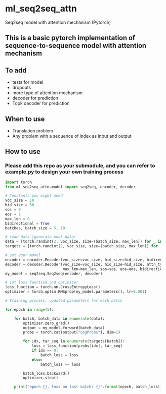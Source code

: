 # ml_seq2seq_attn
Seq2seq model with attention mechanism (Pytorch)

## This is a basic pytorch implementation of sequence-to-sequence model with attention mechanism

## To add
  - tests for model
  - dropouts
  - more type of attention mechanism
  - decoder for prediction
  - Topk decoder for prediction

## When to use
  - Translation problem
  - Any problem with a sequence of index as input and output

## How to use

### Please add this repo as your submodule, and you can refer to example.py to design your own training process

```python
import torch
from ml_seq2seq_attn.model import seq2seq, encoder, decoder

# Constants you might need
voc_size = 10
hid_size = 50
sos = 0
eos = 1
max_len = 6
bidirectional = True
batches, batch_size = 5, 10

# read data (generate mock data)
data = [torch.randint(2, voc_size, size=(batch_size, max_len)) for _ in range(batches)]
targets = [torch.randint(2, voc_size, size=(batch_size, max_len)) for _ in range(batches)]

# set your model
encoder = encoder.Encoder(voc_size=voc_size, hid_size=hid_size, bidirectional=bidirectional)
decoder = decoder.Decoder(voc_size=voc_size, hid_size=hid_size, attn_type="dot-prod",
                          max_len=max_len, sos=sos, eos=eos, bidirectional=bidirectional)
my_model = seq2seq.Seq2seq(encoder, decoder)

# set loss function and optimizer
loss_function = torch.nn.CrossEntropyLoss()
optimizer = torch.optim.RMSprop(my_model.parameters(), lr=0.001)

# Training process, updated parameters for each batch

for epoch in range(5):

    for batch, batch_data in enumerate(data):
        optimizer.zero_grad()
        output = my_model.forward(batch_data)
        probs = torch.cat(output["LogProbs"], dim=1)

        for idx, tar_seq in enumerate(targets[batch]):
            loss = loss_function(probs[idx], tar_seq)
            if idx == 0:
                batch_loss = loss
            else:
                batch_loss += loss

        batch_loss.backward()
        optimizer.step()

    print("epoch {}, loss on last batch: {}".format(epoch, batch_loss))

```
